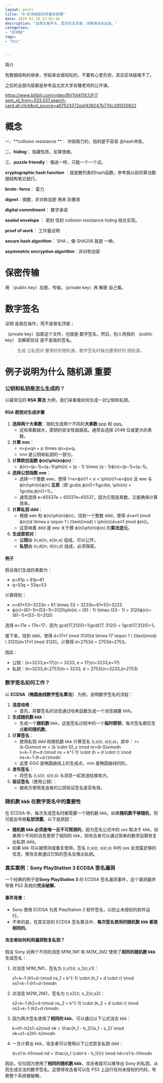 ```yaml
---
layout: posts
title: "0-区块链密码学基本原理"
date: 2025-01-10 21:02:10
description: "这是文章开头，显示在主页面，详情请点击此处。"
categories: 
- "区块链"
tags:
- "btc"


---
```


简介 <!--more-->



有数据结构的继承，学起来会很轻松的。不要有心里负担，其实区块链难不了。

之后的全部内容都是参考自北京大学肖臻老师的公开课。

https://www.bilibili.com/video/BV1Vt411X7JF/?spm_id_from=333.337.search-card.all.click&vd_source=a07523372ea1438247b770c295f20822



# 概念

一、**collision resistance **： 冲突阻力的，指的是不容易 出hash冲突。

二、**hiding**： 隐藏性质，反算很难。

三、**puzzle friendly**： 像迷一样，只能一个一个试。





**cryptographic hash function** ：就是散列表的hash函数，参考我以前的算法数据结构笔记就行。

**brute- force**： 蛮力

**digest**：摘要，非对称加密 用来 防篡改

**digital commitment**： 数字承诺

**sealed envelope** ： 密封 信封 collision resistance hiding 结合实现。

**proof of work**： 工作量证明

**secure hash algorithm**： SHA ，像 SHA256 就是 一种。

**asymmetric encryption algorithm**：非对称加密



# 保密传输 

用 （public key）加密，传输，（private key）再 解密 自己看。



# 数字签名

证明 是我在操作，而不是冒名顶替；

（private key）加密这个文件，也就是 数字签名，然后，别人用我的 （public key） 去解密验证 是不是我的签名。

> 生成 公私钥对 要用好的随机源，数字签名时候也要用好的 随机源。



# 例子说明为什么 随机源 重要

### 公钥和私钥是怎么生成的？

以最常见的 **RSA 算法** 为例，我们来看看如何生成一对公钥和私钥。

#### RSA 密钥对生成步骤

1. **选择两个大素数**：随机生成两个不同的**大素数** ppp 和 qqq。
   - 这些素数越大，密钥的安全性就越高。通常会选择 2048 位或更大的素数。
2. **计算 nnn**：
   - n=p×qn = p \times qn=p×q。
   - nnn 是公钥和私钥的一部分。
3. **计算欧拉函数 ϕ(n)\phi(n)ϕ(n)**：
   - ϕ(n)=(p−1)×(q−1)\phi(n) = (p - 1) \times (q - 1)ϕ(n)=(p−1)×(q−1)。
4. **选择公钥指数 eee**：
   - 选择一个整数 eee，使得 1<e<ϕ(n)1 < e < \phi(n)1<e<ϕ(n) 且 eee 与 ϕ(n)\phi(n)ϕ(n) **互质**（即 gcd⁡(e,ϕ(n))=1\gcd(e, \phi(n)) = 1gcd(e,ϕ(n))=1）。
   - 通常选择 e=65537e = 65537e=65537，因为它既是素数，又能确保计算效率。
5. **计算私钥 ddd**：
   - 根据 eee 和 ϕ(n)\phi(n)ϕ(n)，找到一个整数 ddd，使得 d×e≡1 (mod ϕ(n))d \times e \equiv 1 \ (\text{mod} \ \phi(n))d×e≡1 (mod ϕ(n))。
   - 这意味着 ddd 是 eee 关于模 ϕ(n)\phi(n)ϕ(n) 的**乘法逆元**。
6. **生成密钥对**：
   - **公钥**由 (n,e)(n, e)(n,e) 组成，可以公开。
   - **私钥**由 (n,d)(n, d)(n,d) 组成，必须保密。

#### 例子

假设我们生成的素数为：

- p=61p = 61p=61
- q=53q = 53q=53

计算得到：

- n=61×53=3233n = 61 \times 53 = 3233n=61×53=3233
- ϕ(n)=(61−1)×(53−1)=3120\phi(n) = (61 - 1) \times (53 - 1) = 3120ϕ(n)=(61−1)×(53−1)=3120

选择 e=17e = 17e=17，因为 gcd⁡(17,3120)=1\gcd(17, 3120) = 1gcd(17,3120)=1。

接下来，找到 ddd，使得 d×17≡1 (mod 3120)d \times 17 \equiv 1 \ (\text{mod} \ 3120)d×17≡1 (mod 3120)。计算得 d=2753d = 2753d=2753。

因此：

- 公钥：(n=3233,e=17)(n = 3233, e = 17)(n=3233,e=17)
- 私钥：(n=3233,d=2753)(n = 3233, d = 2753)(n=3233,d=2753)

### 数字签名如何工作？

以 **ECDSA（椭圆曲线数字签名算法）** 为例，说明数字签名的流程：

1. **消息哈希**：
   - 首先，将要签名的消息通过哈希函数生成一个消息摘要 hhh。
2. **生成随机数 kkk**：
   - 生成一个**随机数** kkk，这是签名过程中的一个**临时密钥**，每次签名都应生成**新的随机数**。
3. **计算签名**：
   - 使用私钥 ddd 和随机数 kkk 计算签名 (r,s)(r, s)(r,s)，其中： r=(k⋅G)xmod  nr = (k \cdot G)_x \mod nr=(k⋅G)xmodn s=k−1⋅(h+d⋅r)mod  ns = k^{-1} \cdot (h + d \cdot r) \mod ns=k−1⋅(h+d⋅r)modn
   - 这里 GGG 是椭圆曲线上的生成点，nnn 是椭圆曲线的阶。
4. **发布签名**：
   - 将签名 (r,s)(r, s)(r,s) 与消息一起发送给接收方。
5. **验证签名**（使用公钥）：
   - 接收方使用发送者的公钥验证签名是否有效。

### 随机数 kkk 在数字签名中的重要性

在 ECDSA 中，每次生成签名时都需要一个随机数 kkk。如果**随机数不够随机**，则可能会导致**私钥泄露**。以下是原因：

- **随机数 kkk 必须是唯一且不可预测的**，因为签名公式中的 sss 取决于 kkk。如果两个不同的消息使用了相同的 kkk，则攻击者可以通过简单的数学运算恢复出私钥 ddd。
- 如果 kkk 可以被预测或重复使用，签名 (r,s)(r, s)(r,s) 中的 sss 会泄露足够的信息，使攻击者通过已知的签名反推出私钥。

### 真实案例：Sony PlayStation 3 ECDSA 签名漏洞

一个经典的例子是**Sony PlayStation 3** 的 ECDSA 签名漏洞事件，这个漏洞最终导致 PS3 系统的**完全破解**。

#### 事件背景：

- Sony 使用 ECDSA 为其 PlayStation 3 软件签名，以防止未授权的软件运行。
- 不幸的是，在其实现的 ECDSA 签名算法中，**每次签名使用的随机数 kkk 都是相同的**。

#### 攻击者如何利用漏洞恢复私钥？

假设 Sony 对两个不同的消息 M1M_1M1 和 M2M_2M2 使用了**相同的随机数 kkk** 生成签名：

1. 对消息 M1M_1M1，签名为 (r,s1)(r, s_1)(r,s1)：

   s1=k−1⋅(h1+d⋅r)mod  ns_1 = k^{-1} \cdot (h_1 + d \cdot r) \mod ns1=k−1⋅(h1+d⋅r)modn

2. 对消息 M2M_2M2，签名为 (r,s2)(r, s_2)(r,s2)：

   s2=k−1⋅(h2+d⋅r)mod  ns_2 = k^{-1} \cdot (h_2 + d \cdot r) \mod ns2=k−1⋅(h2+d⋅r)modn

3. 因为两次签名使用了**相同的 kkk**，可以通过以下公式消去 kkk：

   k=h1−h2s1−s2mod  nk = \frac{h_1 - h_2}{s_1 - s_2} \mod nk=s1−s2h1−h2modn

4. 一旦计算出 kkk，攻击者可以使用以下公式恢复私钥 ddd：

   d=s1⋅k−h1rmod  nd = \frac{s_1 \cdot k - h_1}{r} \mod nd=rs1⋅k−h1modn

因此，仅仅因为使用了**相同的随机数 kkk**，攻击者就可以推导出 Sony 的私钥，从而生成合法的数字签名。这使得攻击者可以在 PS3 上运行任何未授权的代码，导致整个系统被破解。



### 

